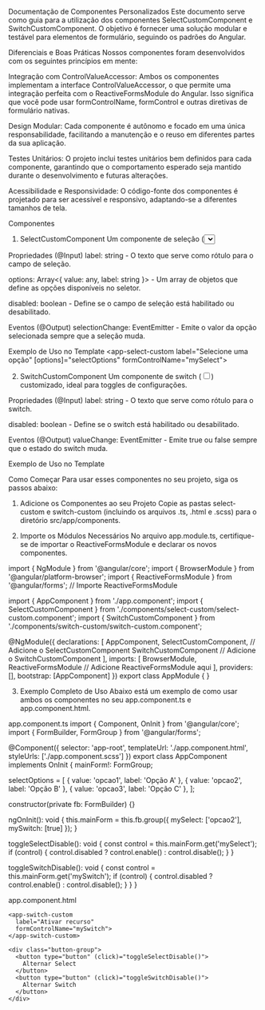 Documentação de Componentes Personalizados
Este documento serve como guia para a utilização dos componentes SelectCustomComponent e SwitchCustomComponent. O objetivo é fornecer uma solução modular e testável para elementos de formulário, seguindo os padrões do Angular.

Diferenciais e Boas Práticas
Nossos componentes foram desenvolvidos com os seguintes princípios em mente:

Integração com ControlValueAccessor: Ambos os componentes implementam a interface ControlValueAccessor, o que permite uma integração perfeita com o ReactiveFormsModule do Angular. Isso significa que você pode usar formControlName, formControl e outras diretivas de formulário nativas.

Design Modular: Cada componente é autônomo e focado em uma única responsabilidade, facilitando a manutenção e o reuso em diferentes partes da sua aplicação.

Testes Unitários: O projeto inclui testes unitários bem definidos para cada componente, garantindo que o comportamento esperado seja mantido durante o desenvolvimento e futuras alterações.

Acessibilidade e Responsividade: O código-fonte dos componentes é projetado para ser acessível e responsivo, adaptando-se a diferentes tamanhos de tela.

Componentes
1. SelectCustomComponent
Um componente de seleção (<select>) customizado que se integra com formulários reativos.

Propriedades (@Input)
label: string - O texto que serve como rótulo para o campo de seleção.

options: Array<{ value: any, label: string }> - Um array de objetos que define as opções disponíveis no seletor.

disabled: boolean - Define se o campo de seleção está habilitado ou desabilitado.

Eventos (@Output)
selectionChange: EventEmitter<any> - Emite o valor da opção selecionada sempre que a seleção muda.

Exemplo de Uso no Template
<app-select-custom
  label="Selecione uma opção"
  [options]="selectOptions"
  formControlName="mySelect">
</app-select-custom>

2. SwitchCustomComponent
Um componente de switch (<input type="checkbox">) customizado, ideal para toggles de configurações.

Propriedades (@Input)
label: string - O texto que serve como rótulo para o switch.

disabled: boolean - Define se o switch está habilitado ou desabilitado.

Eventos (@Output)
valueChange: EventEmitter<boolean> - Emite true ou false sempre que o estado do switch muda.

Exemplo de Uso no Template
<app-switch-custom
  label="Ativar Notificações"
  formControlName="mySwitch">
</app-switch-custom>

Como Começar
Para usar esses componentes no seu projeto, siga os passos abaixo:

1. Adicione os Componentes ao seu Projeto
Copie as pastas select-custom e switch-custom (incluindo os arquivos .ts, .html e .scss) para o diretório src/app/components.

2. Importe os Módulos Necessários
No arquivo app.module.ts, certifique-se de importar o ReactiveFormsModule e declarar os novos componentes.

import { NgModule } from '@angular/core';
import { BrowserModule } from '@angular/platform-browser';
import { ReactiveFormsModule } from '@angular/forms'; // Importe ReactiveFormsModule

import { AppComponent } from './app.component';
import { SelectCustomComponent } from './components/select-custom/select-custom.component';
import { SwitchCustomComponent } from './components/switch-custom/switch-custom.component';

@NgModule({
  declarations: [
    AppComponent,
    SelectCustomComponent, // Adicione o SelectCustomComponent
    SwitchCustomComponent  // Adicione o SwitchCustomComponent
  ],
  imports: [
    BrowserModule,
    ReactiveFormsModule // Adicione ReactiveFormsModule aqui
  ],
  providers: [],
  bootstrap: [AppComponent]
})
export class AppModule { }

3. Exemplo Completo de Uso
Abaixo está um exemplo de como usar ambos os componentes no seu app.component.ts e app.component.html.

app.component.ts
import { Component, OnInit } from '@angular/core';
import { FormBuilder, FormGroup } from '@angular/forms';

@Component({
  selector: 'app-root',
  templateUrl: './app.component.html',
  styleUrls: ['./app.component.scss']
})
export class AppComponent implements OnInit {
  mainForm!: FormGroup;

  selectOptions = [
    { value: 'opcao1', label: 'Opção A' },
    { value: 'opcao2', label: 'Opção B' },
    { value: 'opcao3', label: 'Opção C' },
  ];

  constructor(private fb: FormBuilder) {}

  ngOnInit(): void {
    this.mainForm = this.fb.group({
      mySelect: ['opcao2'],
      mySwitch: [true]
    });
  }

  toggleSelectDisable(): void {
    const control = this.mainForm.get('mySelect');
    if (control) {
      control.disabled ? control.enable() : control.disable();
    }
  }

  toggleSwitchDisable(): void {
    const control = this.mainForm.get('mySwitch');
    if (control) {
      control.disabled ? control.enable() : control.disable();
    }
  }
}

app.component.html
<div class="main-container">
  <form [formGroup]="mainForm">
    <app-select-custom
      label="Escolha um item"
      [options]="selectOptions"
      formControlName="mySelect">
    </app-select-custom>

    <app-switch-custom
      label="Ativar recurso"
      formControlName="mySwitch">
    </app-switch-custom>

    <div class="button-group">
      <button type="button" (click)="toggleSelectDisable()">
        Alternar Select
      </button>
      <button type="button" (click)="toggleSwitchDisable()">
        Alternar Switch
      </button>
    </div>
  </form>
</div>


